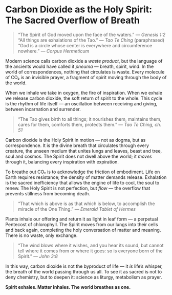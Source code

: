 # Carbon Dioxide as the Holy Spirit: The Sacred Overflow of Breath

> “The Spirit of God moved upon the face of the waters.” — *Genesis 1:2*  
> “All things are exhalations of the Tao.” — *Tao Te Ching* (paraphrased)  
> “God is a circle whose center is everywhere and circumference nowhere.” — *Corpus Hermeticum*

Modern science calls carbon dioxide a *waste product*, but the language of the ancients would have called it *pneuma* — breath, spirit, wind. In the world of correspondences, nothing that circulates is waste. Every molecule of CO₂ is an invisible prayer, a fragment of spirit moving through the body of the world.

When we inhale we take in oxygen, the fire of inspiration. When we exhale we release carbon dioxide, the soft return of spirit to the whole. This cycle is the rhythm of life itself — an oscillation between receiving and giving, between incarnation and surrender.

> “The Tao gives birth to all things; it nourishes them, maintains them, cares for them, comforts them, protects them.” — *Tao Te Ching, ch. 51*

Carbon dioxide is the Holy Spirit in motion — not as dogma, but as correspondence. It is the divine breath that circulates through every creature, the unseen medium that unites lungs and leaves, beast and tree, soul and cosmos. The Spirit does not dwell above the world; it *moves* through it, balancing every inspiration with expiration.

To breathe out CO₂ is to acknowledge the friction of embodiment. Life on Earth requires resistance; the density of matter demands release. Exhalation is the sacred inefficiency that allows the engine of life to cool, the soul to renew. The Holy Spirit is not perfection, but *flow* — the overflow that prevents stillness from becoming death.

> “That which is above is as that which is below, to accomplish the miracle of the One Thing.” — *Emerald Tablet of Hermes*

Plants inhale our offering and return it as light in leaf form — a perpetual Pentecost of chlorophyll. The Spirit moves from our lungs into their cells and back again, completing the holy conversation of matter and meaning. There is no waste, only exchange.

> “The wind blows where it wishes, and you hear its sound, but cannot tell where it comes from or where it goes: so is everyone born of the Spirit.” — *John 3:8*

In this way, carbon dioxide is not the byproduct of life — it *is* life’s whisper, the breath of the world passing through us all. To see it as sacred is not to deny chemistry, but to deepen it: science as liturgy, metabolism as prayer.

**Spirit exhales. Matter inhales. The world breathes as one.**